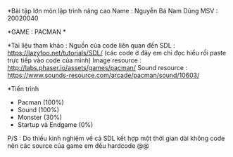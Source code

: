 *Bài tập lớn môn lập trình nâng cao 
  Name : Nguyễn Bá Nam Dũng
  MSV : 20020040 

*GAME : PACMAN
*

*Tài liệu tham khảo :
Nguồn của code liên quan đến SDL : https://lazyfoo.net/tutorials/SDL/ (các code ở đây em chỉ đọc hiểu rồi paste trực tiếp vào code của mình)
Image resource : http://labs.phaser.io/assets/games/pacman/ 
Sound resource : https://www.sounds-resource.com/arcade/pacman/sound/10603/

*Tiến trình 
- Pacman (100%)
- Sound (100%)
- Monster (30%)
- Startup và Endgame (0%)

P/S : Do thiếu kinh nghiệm về cả SDL kết hợp một thời gian dài không code nên các source của game em đều hardcode @@ 
